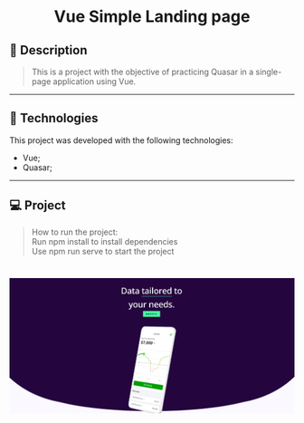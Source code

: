 <!-- <h1 align="center">
    <img src="./git/capa.jpeg"/>
</h1> -->

<h1 align="center">
    Vue Simple Landing page
</h1>


## 📝 Description

> This is a project with the objective of practicing Quasar in a single-page application using Vue.
---

## 🚀 Technologies
This project was developed with the following technologies:
* Vue;
* Quasar;
---

## 💻 Project
> How to run the project: <br>
> Run npm install to install dependencies<br>
> Use npm run serve to start the project <br>


<h1 align="center">
    <img src="https://raw.githubusercontent.com/Lucass2021/Vue-simple-landing-page/main/git_assets/project2.jpg"/>
</h1>









